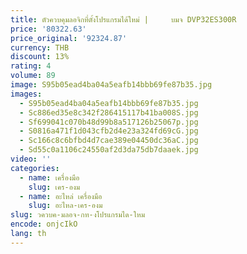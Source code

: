 ```yaml
---
title: ตัวควบคุมลอจิกที่ตั้งโปรแกรมได้ใหม่ |     บมจ DVP32ES300R
price: '80322.63'
price_original: '92324.87'
currency: THB
discount: 13%
rating: 4
volume: 89
image: S95b05ead4ba04a5eafb14bbb69fe87b35.jpg
images:
  - S95b05ead4ba04a5eafb14bbb69fe87b35.jpg
  - Sc886ed35e8c342f286415117b41ba008S.jpg
  - Sf699041c070b48d99b8a517126b25067p.jpg
  - S0816a471f1d043cfb2d4e23a324fd69cG.jpg
  - Sc166c8c6bfbd4d7cae389e04450dc36aC.jpg
  - Sd55c0a1106c24550af2d3da75db7daaek.jpg
video: ''
categories:
  - name: เครื่องมือ
    slug: เคร-องม
  - name: อะไหล่ เครื่องมือ
    slug: อะไหล-เคร-องม
slug: วควบค-มลอจ-กท-งโปรแกรมได-ใหม
encode: onjcIkO
lang: th
---
```

  